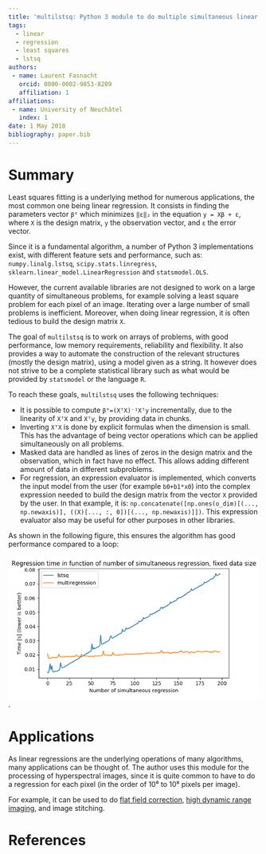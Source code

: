 ```yaml
---
title: 'multilstsq: Python 3 module to do multiple simultaneous linear regressions'
tags:
  - linear
  - regression
  - least squares
  - lstsq
authors:
 - name: Laurent Fasnacht
   orcid: 0000-0002-9853-8209
   affiliation: 1
affiliations:
 - name: University of Neuchâtel
   index: 1
date: 1 May 2018
bibliography: paper.bib
---
```


# Summary

Least squares fitting is a underlying method for numerous applications, the most common one being linear regression. It consists in finding the parameters vector ``β°`` which minimizes ``‖ε‖₂`` in the equation ``y = Xβ + ε``, where `X` is the design matrix, `y` the observation vector, and `ε` the error vector.

Since it is a fundamental algorithm, a number of Python 3 implementations exist, with different feature sets and performance, such as:  `numpy.linalg.lstsq`, `scipy.stats.linregress`, `sklearn.linear_model.LinearRegression` and `statsmodel.OLS`.

However, the current available libraries are not designed to work on a large quantity of simultaneous problems, for example solving a least square problem for each pixel of an image. Iterating over a large number of small problems is inefficient. Moreover, when doing linear regression, it is often tedious to build the design matrix `X`.

The goal of `multilstsq` is to work on arrays of problems, with good performance, low memory requirements, reliability and flexibility. It also provides a way to automate the construction of the relevant structures (mostly the design matrix), using a model given as a string. It however does not strive to be a complete statistical library such as what would be provided by `statsmodel` or the language `R`.

To reach these goals, `multilstsq` uses the following techniques:

- It is possible to compute ``β°=(XᵀX)⁻¹Xᵀy`` incrementally, due to the linearity of ``XᵀX`` and ``Xᵀy``, by providing data in chunks.
- Inverting ``XᵀX`` is done by explicit formulas when the dimension is small. This has the advantage of being vector operations which can be applied simultaneously on all problems.
- Masked data are handled as lines of zeros in the design matrix and the observation, which in fact have no effect. This allows adding different amount of data in different subproblems.
- For regression, an expression evaluator is implemented, which converts the input model from the user (for example `b0+b1*x0`) into the complex expression needed to build the design matrix from the vector `X` provided by the user. In that example, it is: `np.concatenate([np.ones(o_dim)[(..., np.newaxis)], ((X)[..., :, 0])[(..., np.newaxis)]])`. This expression evaluator also may be useful for other purposes in other libraries.

As shown in the following figure, this ensures the algorithm has good performance compared to a loop:

![Parallel performance of multilstsq, constant data size.](https://raw.githubusercontent.com/UniNE-CHYN/multilstsq/master/doc/benchmark.png).

# Applications

As linear regressions are the underlying operations of many algorithms, many applications can be thought of. The author uses this module for the processing of hyperspectral images, since it is quite common to have to do a regression for each pixel (in the order of 10⁶ to 10⁸ pixels per image).

For example, it can be used to do [flat field correction](https://en.wikipedia.org/wiki/Flat-field_correction), [high dynamic range imaging](https://en.wikipedia.org/wiki/High-dynamic-range_imaging), and image stitching.

# References
